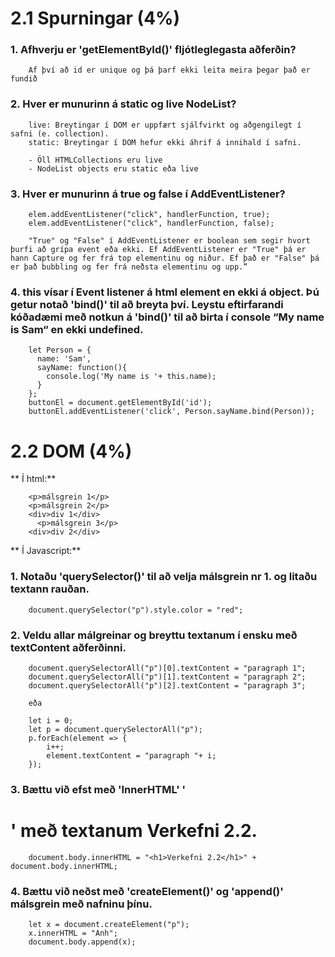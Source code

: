 ﻿# 2.1 Spurningar (4%)

### 1. Afhverju er 'getElementById()' fljótleglegasta aðferðin?

        Af því að id er unique og þá þarf ekki leita meira þegar það er fundið

### 2. Hver er munurinn á static og live NodeList?

        live: Breytingar í DOM er uppfært sjálfvirkt og aðgengilegt í safni (e. collection).
        static: Breytingar í DOM hefur ekki áhrif á innihald í safni.

        - Öll HTMLCollections eru live
        - NodeList objects eru static eða live

### 3. Hver er munurinn á true og false í AddEventListener?
        elem.addEventListener("click", handlerFunction, true);
        elem.addEventListener("click", handlerFunction, false);

        "True" og "False" í AddEventListener er boolean sem segir hvort þurfi að grípa event eða ekki. Ef AddEventListener er "True" þá er hann Capture og fer frá top elementinu og niður. Ef það er "False" þá er það bubbling og fer frá neðsta elementinu og upp.”

### 4. this vísar í Event listener á html element en ekki á object. Þú getur notað 'bind()' til að breyta því. Leystu eftirfarandi kóðadæmi með notkun á 'bind()' til að birta í console “My name is Sam“ en ekki undefined.

        let Person = {
          name: 'Sam',
          sayName: function(){
            console.log('My name is '+ this.name);
          }
        };
        buttonEl = document.getElementById('id');
        buttonEl.addEventListener('click', Person.sayName.bind(Person));



# 2.2 DOM (4%)
** Í html:**

        <p>málsgrein 1</p>
        <p>málsgrein 2</p>
        <div>div 1</div>
          <p>málsgrein 3</p>
        <div>div 2</div>

** Í Javascript:**

### 1. Notaðu 'querySelector()' til að velja málsgrein nr 1. og litaðu textann rauðan.

        document.querySelector("p").style.color = "red";

### 2. Veldu allar málgreinar og breyttu textanum í ensku með textContent aðferðinni.

        document.querySelectorAll("p")[0].textContent = "paragraph 1";
        document.querySelectorAll("p")[1].textContent = "paragraph 2";
        document.querySelectorAll("p")[2].textContent = "paragraph 3";

        eða

        let i = 0;
        let p = document.querySelectorAll("p");
        p.forEach(element => {
            i++;
            element.textContent = "paragraph "+ i;
        });

### 3. Bættu við efst með 'InnerHTML' '<h1>' með textanum Verkefni 2.2.

        document.body.innerHTML = "<h1>Verkefni 2.2</h1>" + document.body.innerHTML;

### 4. Bættu við neðst með 'createElement()' og 'append()' málsgrein með nafninu þínu.

        let x = document.createElement("p");
        x.innerHTML = "Anh";
        document.body.append(x);